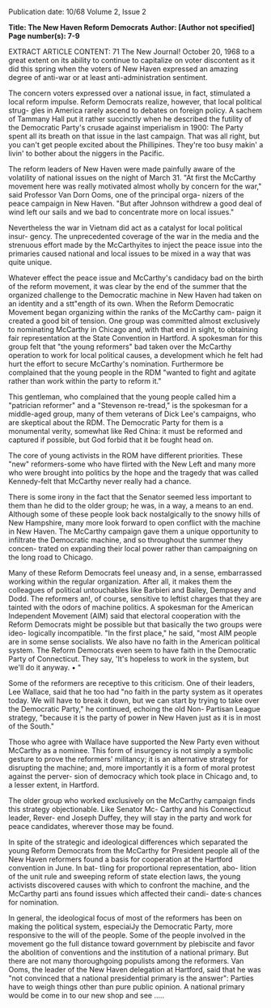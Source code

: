 Publication date: 10/68
Volume 2, Issue 2

**Title: The New Haven Reform Democrats**
**Author: [Author not specified]**
**Page number(s): 7-9**

EXTRACT ARTICLE CONTENT:
71 The New Journal! October 20, 1968 
to a great extent on its ability to continue 
to capitalize on voter discontent as it did 
this spring when the voters of New Haven 
expressed an amazing degree of anti-war 
or at least anti-administration sentiment. 

The concern voters expressed over a 
national issue, in fact, stimulated a local 
reform impulse. Reform Democrats 
realize, however, that local political strug-
gles in America rarely ascend to debates 
on foreign policy. A sachem of Tammany 
Hall put it rather succinctly when he 
described the futility of the Democratic 
Party's crusade against imperialism in 
1900: 
The Party spent all its breath on that issue 
in the last campaign. That was all right, but 
you can't get people excited about the 
Phillipines. They're too busy makin' a livin' 
to bother about the niggers in the Pacific. 

The reform leaders of New Haven were 
made painfully aware of the volatility of 
national issues on the night of March 31. 
"At first the McCarthy movement here 
was really motivated almost wholly by 
concern for the war," said Professor Van 
Dorn Ooms, one of the principal orga-
nizers of the peace campaign in New 
Haven. "But after Johnson withdrew a 
good deal of wind left our sails and we bad 
to concentrate more on local issues." 

Nevertheless the war in Vietnam did 
act as a catalyst for local political insur-
gency. The unprecedented coverage of the 
war in the media and the strenuous effort 
made by the McCarthyites to inject the 
peace issue into the primaries caused 
national and local issues to be mixed in 
a way that was quite unique. 

Whatever effect the peace issue and 
McCarthy's candidacy bad on the birth 
of the reform movement, it was clear by 
the end of the summer that the organized 
challenge to the Democratic machine in 
New Haven had taken on an identity and 
a stt"ength of its own. When the Reform 
Democratic Movement began organizing 
within the ranks of the McCarthy cam-
paign it created a good bit of tension. One 
group was committed almost exclusively 
to nominating McCarthy in Chicago and, 
with that end in sight, to obtaining fair 
representation at the State Convention in 
Hartford. A spokesman for this group felt 
that "the young reformers" bad taken 
over the McCarthy operation to work for 
local political causes, a development 
which he felt had hurt the effort to secure 
McCarthy's nomination. Furthermore be 
complained that the young people in the 
RDM "wanted to fight and agitate rather 
than work within the party to reform it." 

This gentleman, who complained that the 
young people called him a "patrician 
reformer" and a "Stevenson re-tread," is 
the spokesman for a middle-aged group, 
many of them veterans of Dick Lee's 
campaigns, who are skeptical about the 
RDM. The Democratic Party for them is 
a monumental verity, somewhat like Red 
China: it must be reformed and captured 
if possible, but God forbid that it be fought 
head on. 

The core of young activists in the ROM 
have different priorities. These "new" 
reformers-some who have flirted with 
the New Left and many more who were 
brought into politics by the hope and the 
tragedy that was called Kennedy-felt that 
McCarthy never really had a chance. 

There is some irony in the fact that the 
Senator seemed less important to them 
than he did to the older group; he was, in 
a way, a means to an end. Although some 
of these people look back nostalgically to 
the snowy hills of New Hampshire, many 
more look forward to open conflict with 
the machine in New Haven. The McCarthy 
campaign gave them a unique opportunity 
to infiltrate the Democratic machine, and 
so throughout the summer they concen-
trated on expanding their local power 
rather than campaigning on the long road 
to Chicago. 

Many of these Reform Democrats feel 
uneasy and, in a sense, embarrassed 
working within the regular organization. 
After all, it makes them the colleagues of 
political untouchables like Barbieri and 
Bailey, Dempsey and Dodd. The reformers 
an!, of course, sensitive to leftist charges 
that they are tainted with the odors of 
machine politics. A spokesman for the 
American Independent Movement (AIM) 
said that electoral cooperation with the 
Reform Democrats might be possible but 
that basically the two groups were ideo-
logically incompatible. "In the first place," 
he said, "most AIM people are in some 
sense socialists. We also have no faith in 
the American political system. The Reform 
Democrats even seem to have faith in the 
Democratic Party of Connecticut. They 
say, 'It's hopeless to work in the system, 
but we'll do it anyway. • " 

Some of the reformers are receptive to 
this criticism. One of their leaders, Lee 
Wallace, said that he too had "no faith in 
the party system as it operates today. We 
will have to break it down, but we can 
start by trying to take over the Democratic 
Party," he continued, echoing the old Non-
Partisan League strategy, "because it is 
the party of power in New Haven just as 
it is in most of the South." 

Those who agree with Wallace have 
supported the New Party even without 
McCarthy as a nominee. This form of 
insurgency is not simply a symbolic gesture 
to prove the reformers' militancy; it is an 
alternative strategy for disrupting the 
machine; and, more importantly it is a 
form of moral protest against the perver-
sion of democracy which took place in 
Chicago and, to a lesser extent, in Hartford. 

The older group who worked exclusively 
on the McCarthy campaign finds this 
strategy objectionable. Like Senator Mc-
Carthy and his Connecticut leader, Rever-
end Joseph Duffey, they will stay in the 
party and work for peace candidates, 
wherever those may be found. 

In spite of the strategic and ideological 
differences which separated the young 
Reform Democrats from the McCarthy 
for President people all of the New Haven 
reformers found a basis for cooperation at 
the Hartford convention in June. In bat-
tling for proportional representation, abo-
lition of the unit rule and sweeping reform 
of state election laws, the young activists 
discovered causes with which to confront 
the machine, and the McCarthy parti ans 
found issues which affected their candi-
date·s chances for nomination. 

In general, the ideological focus of most 
of the reformers has been on making the 
political system, especiaiJy the Democratic 
Party, more responsive to the will of the 
people. Some of the people involved in 
the movement go the full distance toward 
government by plebiscite and favor the 
abolition of conventions and the institution 
of a national primary. But there are not 
many thoroughgoing populists among the 
reformers. Van Ooms, the leader of the 
New Haven delegation at Hartford, said 
that he was "not convinced that a national 
presidential primary is the answer": 
Parties have to weigh things other than pure 
public opinion. A national primary would be 
come in to our new shop and see .....
